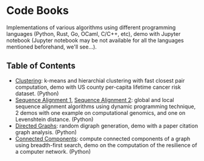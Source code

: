 # Code Books
Implementations of various algorithms using different programming languages (Python, Rust, Go, OCaml, C/C++, etc), demo with Jupyter notebook (Jupyter notebook may be not available for all the languages mentioned beforehand, we'll see...).

## Table of Contents

- [Clustering](https://github.com/xuedong/codebooks/blob/master/clustering/clustering.ipynb): k-means and hierarchial clustering with fast closest pair computation, demo with US county per-capita lifetime cancer risk dataset. (Python)
- [Sequence Alignment 1](https://github.com/xuedong/codebooks/blob/master/sequence_alignment/genomics.ipynb), [Sequence Alignment 2](https://github.com/xuedong/codebooks/blob/master/sequence_alignment/spelling_check.ipynb): global and local sequence alignment algorithms using dynamic programming technique, 2 demos with one example on computational genomics, and one on Levenshtein distance. (Python)
- [Directed Graphs](https://github.com/xuedong/codebooks/blob/master/digraph/digraph.ipynb): random digraph generation, demo with a paper citation graph analysis. (Python)
- [Connected Components](https://github.com/xuedong/codebooks/blob/master/connected_components/resilience.ipynb): compute connected components of a graph using breadth-first search, demo on the computation of the resilience of a computer network. (Python)
